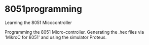 # 8051programming
Learning the 8051 Micocontroller

Programming the 8051 Micro-controller. Generating the .hex files via 'MikroC for 8051' and using the simulator Proteus.
